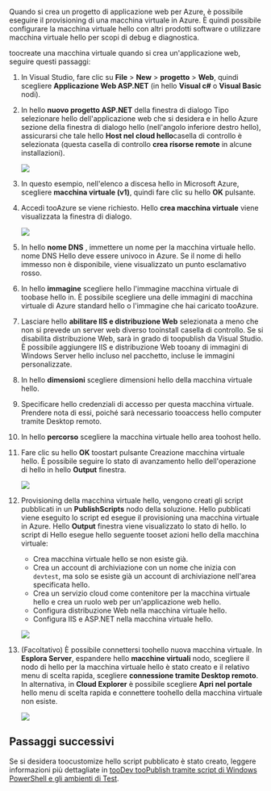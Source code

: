 

Quando si crea un progetto di applicazione web per Azure, è possibile eseguire il provisioning di una macchina virtuale in Azure. È quindi possibile configurare la macchina virtuale hello con altri prodotti software o utilizzare macchina virtuale hello per scopi di debug e diagnostica.

toocreate una macchina virtuale quando si crea un'applicazione web, seguire questi passaggi:

1. In Visual Studio, fare clic su **File** > **New** > **progetto** > **Web**, quindi scegliere **Applicazione Web ASP.NET** (in hello **Visual c#** o **Visual Basic** nodi).
2. In hello **nuovo progetto ASP.NET** della finestra di dialogo Tipo selezionare hello dell'applicazione web che si desidera e in hello Azure sezione della finestra di dialogo hello (nell'angolo inferiore destro hello), assicurarsi che tale hello **Host nel cloud hello**casella di controllo è selezionata (questa casella di controllo **crea risorse remote** in alcune installazioni).
   
    ![][0]
3. In questo esempio, nell'elenco a discesa hello in Microsoft Azure, scegliere **macchina virtuale (v1)**, quindi fare clic su hello **OK** pulsante.
4. Accedi tooAzure se viene richiesto. Hello **crea macchina virtuale** viene visualizzata la finestra di dialogo.
   
    ![][2]
5. In hello **nome DNS** , immettere un nome per la macchina virtuale hello. nome DNS Hello deve essere univoco in Azure. Se il nome di hello immesso non è disponibile, viene visualizzato un punto esclamativo rosso.
6. In hello **immagine** scegliere hello l'immagine macchina virtuale di toobase hello in. È possibile scegliere una delle immagini di macchina virtuale di Azure standard hello o l'immagine che hai caricato tooAzure.
7. Lasciare hello **abilitare IIS e distribuzione Web** selezionata a meno che non si prevede un server web diverso tooinstall casella di controllo. Se si disabilita distribuzione Web, sarà in grado di toopublish da Visual Studio. È possibile aggiungere IIS e distribuzione Web tooany di immagini di Windows Server hello incluso nel pacchetto, incluse le immagini personalizzate.
8. In hello **dimensioni** scegliere dimensioni hello della macchina virtuale hello.
9. Specificare hello credenziali di accesso per questa macchina virtuale. Prendere nota di essi, poiché sarà necessario tooaccess hello computer tramite Desktop remoto.
10. In hello **percorso** scegliere la macchina virtuale hello area toohost hello.
11. Fare clic su hello **OK** toostart pulsante Creazione macchina virtuale hello. È possibile seguire lo stato di avanzamento hello dell'operazione di hello in hello **Output** finestra.
    
    ![][3]
12. Provisioning della macchina virtuale hello, vengono creati gli script pubblicati in un **PublishScripts** nodo della soluzione. Hello pubblicati viene eseguito lo script ed esegue il provisioning una macchina virtuale in Azure. Hello **Output** finestra viene visualizzato lo stato di hello. lo script di Hello esegue hello seguente tooset azioni hello della macchina virtuale:
    
    * Crea macchina virtuale hello se non esiste già.
    * Crea un account di archiviazione con un nome che inizia con `devtest`, ma solo se esiste già un account di archiviazione nell'area specificata hello.
    * Crea un servizio cloud come contenitore per la macchina virtuale hello e crea un ruolo web per un'applicazione web hello.
    * Configura distribuzione Web nella macchina virtuale hello.
    * Configura IIS e ASP.NET nella macchina virtuale hello.
    
    ![][4]
13. (Facoltativo) È possibile connettersi toohello nuova macchina virtuale. In **Esplora Server**, espandere hello **macchine virtuali** nodo, scegliere il nodo di hello per la macchina virtuale hello è stato creato e il relativo menu di scelta rapida, scegliere **connessione tramite Desktop remoto**. In alternativa, in **Cloud Explorer** è possibile scegliere **Apri nel portale** hello menu di scelta rapida e connettere toohello della macchina virtuale non esiste.
    
    ![][5]

## <a name="next-steps"></a>Passaggi successivi
Se si desidera toocustomize hello script pubblicato è stato creato, leggere informazioni più dettagliate in [tooDev tooPublish tramite script di Windows PowerShell e gli ambienti di Test](http://msdn.microsoft.com/library/dn642480.aspx).

[0]: ./media/virtual-machines-common-classic-web-app-visual-studio/CreateVM_NewProject.PNG
[1]: ./media/dotnet-visual-studio-create-virtual-machine/CreateVM_SignIn.PNG
[2]: ./media/virtual-machines-common-classic-web-app-visual-studio/CreateVM_CreateVM.PNG
[3]: ./media/virtual-machines-common-classic-web-app-visual-studio/CreateVM_Provisioning.png
[4]: ./media/virtual-machines-common-classic-web-app-visual-studio/CreateVM_SolutionExplorer.png
[5]: ./media/virtual-machines-common-classic-web-app-visual-studio/VS_Create_VM_Connect.png
